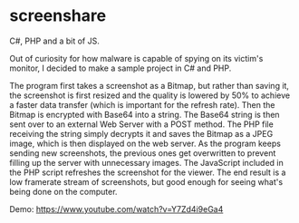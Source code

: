 # screenshare
C#, PHP and a bit of JS.

Out of curiosity for how malware is capable of spying on its victim's monitor, I decided to make a sample project in C# and PHP.

The program first takes a screenshot as a Bitmap, but rather than saving it, the screenshot is first resized and the quality is lowered by 50% to achieve a faster data transfer (which is important for the refresh rate). Then the Bitmap is encrypted with Base64 into a string. The Base64 string is then sent over to an external Web Server with a POST method. The PHP file receiving the string simply decrypts it and saves the Bitmap as a JPEG image, which is then displayed on the web server. As the program keeps sending new screenshots, the previous ones get overwritten to prevent filling up the server with unnecessary images. The JavaScript included in the PHP script refreshes the screenshot for the viewer. The end result is a low framerate stream of screenshots, but good enough for seeing what's being done on the computer.

Demo: https://www.youtube.com/watch?v=Y7Zd4i9eGa4
